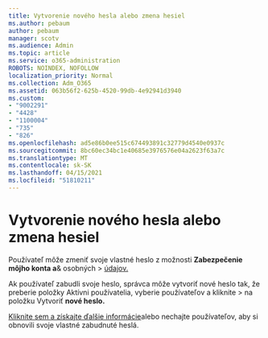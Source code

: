 ```yaml
---
title: Vytvorenie nového hesla alebo zmena hesiel
ms.author: pebaum
author: pebaum
manager: scotv
ms.audience: Admin
ms.topic: article
ms.service: o365-administration
ROBOTS: NOINDEX, NOFOLLOW
localization_priority: Normal
ms.collection: Adm_O365
ms.assetid: 063b56f2-625b-4520-99db-4e92941d3940
ms.custom:
- "9002291"
- "4428"
- "1100004"
- "735"
- "826"
ms.openlocfilehash: ad5e86b0ee515c674493891c32779d4540e0937c
ms.sourcegitcommit: 8bc60ec34bc1e40685e3976576e04a2623f63a7c
ms.translationtype: MT
ms.contentlocale: sk-SK
ms.lasthandoff: 04/15/2021
ms.locfileid: "51810211"
---
```

# <a name="reset-or-change-passwords"></a>Vytvorenie nového hesla alebo zmena hesiel

Používateľ môže zmeniť svoje vlastné heslo z možnosti **Zabezpečenie môjho konta a**& osobných  >  [údajov.](https://portal.office.com/account/#security)
  
Ak používateľ zabudli svoje heslo, správca môže vytvoriť nové heslo tak, že preberie položky Aktívni používatelia, vyberie používateľov a kliknite  >  [](https://portal.office.com/adminportal/home#/users)na položku Vytvoriť **nové heslo.**
  
[Kliknite sem a získajte ďalšie informácie](https://docs.microsoft.com/microsoft-365/admin/add-users/reset-passwords)alebo nechajte používateľov, aby si obnovili svoje vlastné zabudnuté heslá.
